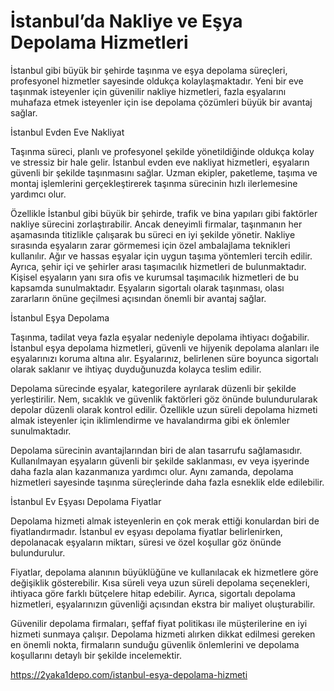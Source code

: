 # İstanbul’da Nakliye ve Eşya Depolama Hizmetleri
İstanbul gibi büyük bir şehirde taşınma ve eşya depolama süreçleri, profesyonel hizmetler sayesinde oldukça kolaylaşmaktadır. Yeni bir eve taşınmak isteyenler için güvenilir nakliye hizmetleri, fazla eşyalarını muhafaza etmek isteyenler için ise depolama çözümleri büyük bir avantaj sağlar. 

İstanbul Evden Eve Nakliyat

Taşınma süreci, planlı ve profesyonel şekilde yönetildiğinde oldukça kolay ve stressiz bir hale gelir. İstanbul evden eve nakliyat hizmetleri, eşyaların güvenli bir şekilde taşınmasını sağlar. Uzman ekipler, paketleme, taşıma ve montaj işlemlerini gerçekleştirerek taşınma sürecinin hızlı ilerlemesine yardımcı olur.

Özellikle İstanbul gibi büyük bir şehirde, trafik ve bina yapıları gibi faktörler nakliye sürecini zorlaştırabilir. Ancak deneyimli firmalar, taşınmanın her aşamasında titizlikle çalışarak bu süreci en iyi şekilde yönetir. Nakliye sırasında eşyaların zarar görmemesi için özel ambalajlama teknikleri kullanılır. Ağır ve hassas eşyalar için uygun taşıma yöntemleri tercih edilir.
Ayrıca, şehir içi ve şehirler arası taşımacılık hizmetleri de bulunmaktadır. Kişisel eşyaların yanı sıra ofis ve kurumsal taşımacılık hizmetleri de bu kapsamda sunulmaktadır. Eşyaların sigortalı olarak taşınması, olası zararların önüne geçilmesi açısından önemli bir avantaj sağlar.

İstanbul Eşya Depolama

Taşınma, tadilat veya fazla eşyalar nedeniyle depolama ihtiyacı doğabilir. İstanbul eşya depolama hizmetleri, güvenli ve hijyenik depolama alanları ile eşyalarınızı koruma altına alır. Eşyalarınız, belirlenen süre boyunca sigortalı olarak saklanır ve ihtiyaç duyduğunuzda kolayca teslim edilir.

Depolama sürecinde eşyalar, kategorilere ayrılarak düzenli bir şekilde yerleştirilir. Nem, sıcaklık ve güvenlik faktörleri göz önünde bulundurularak depolar düzenli olarak kontrol edilir. Özellikle uzun süreli depolama hizmeti almak isteyenler için iklimlendirme ve havalandırma gibi ek önlemler sunulmaktadır.

Depolama sürecinin avantajlarından biri de alan tasarrufu sağlamasıdır. Kullanılmayan eşyaların güvenli bir şekilde saklanması, ev veya işyerinde daha fazla alan kazanmanıza yardımcı olur. Aynı zamanda, depolama hizmetleri sayesinde taşınma süreçlerinde daha fazla esneklik elde edilebilir.

İstanbul Ev Eşyası Depolama Fiyatlar

Depolama hizmeti almak isteyenlerin en çok merak ettiği konulardan biri de fiyatlandırmadır. İstanbul ev eşyası depolama fiyatlar belirlenirken, depolanacak eşyaların miktarı, süresi ve özel koşullar göz önünde bulundurulur.

Fiyatlar, depolama alanının büyüklüğüne ve kullanılacak ek hizmetlere göre değişiklik gösterebilir. Kısa süreli veya uzun süreli depolama seçenekleri, ihtiyaca göre farklı bütçelere hitap edebilir. Ayrıca, sigortalı depolama hizmetleri, eşyalarınızın güvenliği açısından ekstra bir maliyet oluşturabilir.

Güvenilir depolama firmaları, şeffaf fiyat politikası ile müşterilerine en iyi hizmeti sunmaya çalışır. Depolama hizmeti alırken dikkat edilmesi gereken en önemli nokta, firmaların sunduğu güvenlik önlemlerini ve depolama koşullarını detaylı bir şekilde incelemektir.

https://2yaka1depo.com/istanbul-esya-depolama-hizmeti
